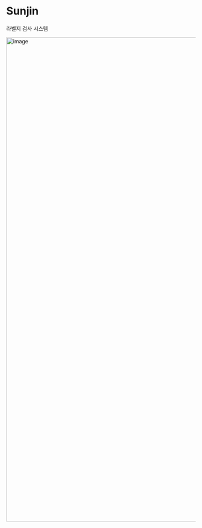 # Sunjin

라벨지 검사 시스템

<img width="1287" alt="image" src="https://github.com/lynhyul/Sunjin/assets/76422150/4f0f72ce-132f-404b-af98-d494d7dc3a28">
